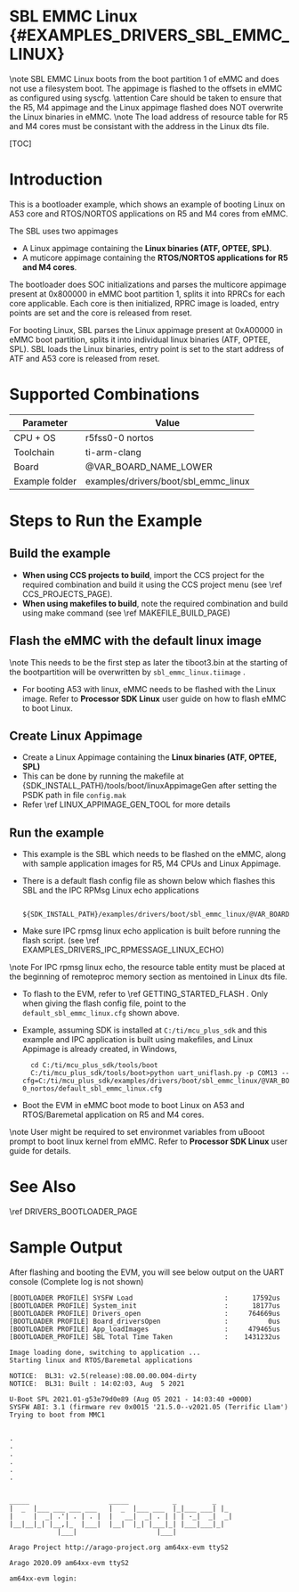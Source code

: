 # SBL EMMC Linux {#EXAMPLES_DRIVERS_SBL_EMMC_LINUX}

\note SBL EMMC Linux boots from the boot partition 1 of eMMC and does not use a filesystem boot. The appimage is flashed to the offsets in eMMC as configured using syscfg.
\attention Care should be taken to ensure that the R5, M4 appimage and the Linux appimage flashed does NOT overwrite the Linux binaries in eMMC.
\note The load address of resource table for R5 and M4 cores must be consistant with the address in the Linux dts file.

[TOC]

# Introduction

This is a bootloader example, which shows an example of booting Linux on A53 core and RTOS/NORTOS applications on R5 and M4 cores from eMMC.

The SBL uses two appimages
- A Linux appimage containing the **Linux binaries (ATF, OPTEE, SPL)**.
- A muticore appimage containing the **RTOS/NORTOS applications for R5 and M4 cores**.

The bootloader does SOC initializations and parses the multicore appimage present at 0x800000 in eMMC boot partition 1, splits it into RPRCs for each core applicable. Each core is then initialized, RPRC image is loaded, entry points are set and the core is released from reset.

For booting Linux, SBL parses the Linux appimage present at 0xA00000 in eMMC boot partition, splits it into individual linux binaries (ATF, OPTEE, SPL). SBL loads the Linux binaries, entry point is set to the start address of ATF and A53 core is released from reset.


# Supported Combinations

 Parameter      | Value
 ---------------|-----------
 CPU + OS       | r5fss0-0 nortos
 Toolchain      | ti-arm-clang
 Board          | @VAR_BOARD_NAME_LOWER
 Example folder | examples/drivers/boot/sbl_emmc_linux

# Steps to Run the Example

## Build the example

- **When using CCS projects to build**, import the CCS project for the required combination
  and build it using the CCS project menu (see \ref CCS_PROJECTS_PAGE).
- **When using makefiles to build**, note the required combination and build using
  make command (see \ref MAKEFILE_BUILD_PAGE)

## Flash the eMMC with the default linux image

\note This needs to be the first step as later the tiboot3.bin at the starting of the bootpartition will be overwritten by `sbl_emmc_linux.tiimage` .

- For booting A53 with linux, eMMC needs to be flashed with the Linux image. Refer to **Processor SDK Linux** user guide on how to flash eMMC to boot Linux.

## Create Linux Appimage

- Create a Linux Appimage containing the **Linux binaries (ATF, OPTEE, SPL)**
- This can be done by running the makefile at {SDK_INSTALL_PATH}/tools/boot/linuxAppimageGen after setting the PSDK path in file `config.mak`
- Refer \ref LINUX_APPIMAGE_GEN_TOOL for more details

## Run the example

- This example is the SBL which needs to be flashed on the eMMC, along with sample application images for R5, M4 CPUs and Linux Appimage.
- There is a default flash config file as shown below which flashes this SBL and the IPC RPMsg Linux echo applications

        ${SDK_INSTALL_PATH}/examples/drivers/boot/sbl_emmc_linux/@VAR_BOARD_NAME_LOWER/{cpu}_{os}/default_sbl_emmc_linux.cfg

- Make sure IPC rpmsg linux echo application is built before running the flash script. (see \ref EXAMPLES_DRIVERS_IPC_RPMESSAGE_LINUX_ECHO)

\note For IPC rpmsg linux echo, the resource table entity must be placed at the beginning of remoteproc memory section as mentoined in Linux dts file.

- To flash to the EVM, refer to \ref GETTING_STARTED_FLASH . Only when giving the flash config file, point to the `default_sbl_emmc_linux.cfg` shown above.

- Example, assuming SDK is installed at `C:/ti/mcu_plus_sdk` and this example and IPC application is built using makefiles, and Linux Appimage is already created, in Windows,

        cd C:/ti/mcu_plus_sdk/tools/boot
        C:/ti/mcu_plus_sdk/tools/boot>python uart_uniflash.py -p COM13 --cfg=C:/ti/mcu_plus_sdk/examples/drivers/boot/sbl_emmc_linux/@VAR_BOARD_NAME_LOWER/r5fss0-0_nortos/default_sbl_emmc_linux.cfg

- Boot the EVM in eMMC boot mode to boot Linux on A53 and RTOS/Baremetal application on R5 and M4 cores.

\note User might be required to set environmet variables from uBooot prompt to boot linux kernel from eMMC. Refer to **Processor SDK Linux** user guide for details.

# See Also

\ref DRIVERS_BOOTLOADER_PAGE

# Sample Output

After flashing and booting the EVM, you will see below output on the UART console (Complete log is not shown)

    [BOOTLOADER PROFILE] SYSFW Load                       :      17592us
    [BOOTLOADER PROFILE] System_init                      :      18177us
    [BOOTLOADER PROFILE] Drivers_open                     :     764669us
    [BOOTLOADER PROFILE] Board_driversOpen                :          0us
    [BOOTLOADER PROFILE] App_loadImages                   :     479465us
    [BOOTLOADER_PROFILE] SBL Total Time Taken             :    1431232us

    Image loading done, switching to application ...
    Starting linux and RTOS/Baremetal applications

    NOTICE:  BL31: v2.5(release):08.00.00.004-dirty
    NOTICE:  BL31: Built : 14:02:03, Aug  5 2021

    U-Boot SPL 2021.01-g53e79d0e89 (Aug 05 2021 - 14:03:40 +0000)
    SYSFW ABI: 3.1 (firmware rev 0x0015 '21.5.0--v2021.05 (Terrific Llam')
    Trying to boot from MMC1


    .
    .
    .
    .
    .
    .


    _____                    _____           _         _
    |  _  |___ ___ ___ ___   |  _  |___ ___  |_|___ ___| |_
    |     |  _| .'| . | . |  |   __|  _| . | | | -_|  _|  _|
    |__|__|_| |__,|_  |___|  |__|  |_| |___|_| |___|___|_|
                |___|                    |___|

    Arago Project http://arago-project.org am64xx-evm ttyS2

    Arago 2020.09 am64xx-evm ttyS2

    am64xx-evm login:
